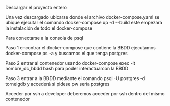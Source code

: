 Descargar el proyecto entero

Una vez descargado ubicarse donde el archivo docker-compose.yaml se ubique ejecutar el comando 
docker-compose up -d --build este empezará la instalación de todo el docker-compose

Para conectarse a la consola de psql

Paso 1 encontrar el docker-compose que contiene la BBDD
ejecutamos docker-compose ps -a y buscamos el que tenga postgres

Paso 2 entrar al contenedor usando docker-compose exec -it nombre_dc_bbdd bash
para poder interactuarcon la BBDD

Paso 3 entrar a la BBDD mediante el comando psql -U postgres -d torneigdb
y accederá si pidese pw sería postgres

Acceder por ssh a developer
deberemos acceder por ssh dentro del mismo contenedor
